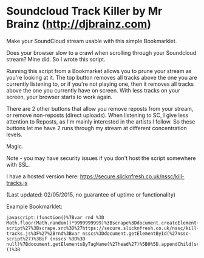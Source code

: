 # Soundcloud Track Killer by Mr Brainz (http://djbrainz.com)

Make your SoundCloud stream usable with this simple Bookmarklet.


Does your browser slow to a crawl when scrolling through
your Soundcloud stream? Mine did. So I wrote this script.

Running this script from a Bookmarket allows you to prune your 
stream as you're looking at it. The top button removes all tracks 
above the one you are currently listening to, or if you're not 
playing one, then it removes all tracks above the one you 
currently have on screen. With less tracks on your screen, 
your browser starts to work again.

There are 2 other buttons that allow you remove reposts from your
stream, or remove non-reposts (direct uploads). When listening
to SC, I give less attention to Reposts, as I'm mainly interested
in the artists I follow. So these buttons let me have 2 runs 
through my stream at different concentration levels.

Magic.


Note - you may have security issues if you don't host the script
somewhere with SSL.

I have a hosted version here: https://secure.slicknfresh.co.uk/nssc/kill-tracks.js

(Last updated: 02/05/2015, no guarantee of uptime or functionality)


Example Bookmarklet:
```
javascript:(function()%7Bvar rnd %3D Math.floor(Math.random()*9999999999)%3Bscrape%3Ddocument.createElement(%27SCRIPT%27)%3Bscrape.type%3D%27text/javascript%27%3Bscrape.id%3D%27nssc-script%27%3Bscrape.src%3D%27https://secure.slicknfresh.co.uk/nssc/kill-tracks.js%3F%27%2Brnd%3Bvar nsscs%3Ddocument.getElementById(%27nssc-script%27)%3Bif (nsscs %3D%3D null)%7Bdocument.getElementsByTagName(%27head%27)%5B0%5D.appendChild(scrape)%3B%3B%7D%7D)()%3B
```

